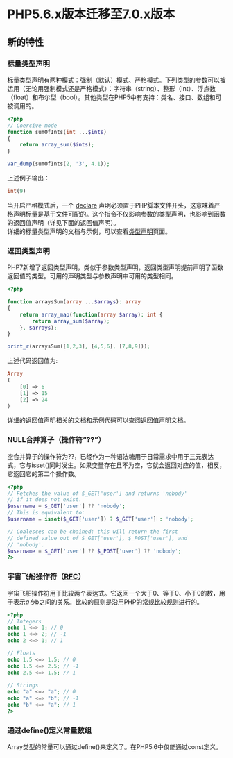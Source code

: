 # PHP5.6.x版本迁移至7.0.x版本
## 新的特性
### 标量类型声明
标量类型声明有两种模式：强制（默认）模式、严格模式。下列类型的参数可以被运用（无论用强制模式还是严格模式）：字符串（string）、整形（int）、浮点数（float）和布尔型（bool）。其他类型在PHP5中有支持：类名、接口、数组和可被调用的。
```PHP
<?php
// Coercive mode
function sumOfInts(int ...$ints)
{
    return array_sum($ints);
}

var_dump(sumOfInts(2, '3', 4.1));
```
上述例子输出：
```PHP
int(9)
```
当开启严格模式后，一个 [declare](http://php.net/manual/en/control-structures.declare.php) 声明必须置于PHP脚本文件开头，这意味着严格声明标量是基于文件可配的。这个指令不仅影响参数的类型声明，也影响到函数的返回值声明（详见下面的返回值声明）。<br>
详细的标量类型声明的文档与示例，可以查看[类型声明](http://php.net/manual/en/functions.arguments.php#functions.arguments.type-declaration)页面。

### 返回类型声明
PHP7新增了返回类型声明，类似于参数类型声明，返回类型声明提前声明了函数返回值的类型。可用的声明类型与参数声明中可用的类型相同。
```PHP
<?php

function arraysSum(array ...$arrays): array
{
    return array_map(function(array $array): int {
        return array_sum($array);
    }, $arrays);
}

print_r(arraysSum([1,2,3], [4,5,6], [7,8,9]));
```
上述代码返回值为:
```PHP
Array
(
    [0] => 6
    [1] => 15
    [2] => 24
)
```
详细的返回值声明相关的文档和示例代码可以查阅[返回值声明](http://php.net/manual/en/functions.returning-values.php#functions.returning-values.type-declaration)文档。

### NULL合并算子（操作符“??”）
空合并算子的操作符为??，已经作为一种语法糖用于日常需求中用于三元表达式，它与isset()同时发生。如果变量存在且不为空，它就会返回对应的值，相反，它返回它的第二个操作数。
```PHP
<?php
// Fetches the value of $_GET['user'] and returns 'nobody'
// if it does not exist.
$username = $_GET['user'] ?? 'nobody';
// This is equivalent to:
$username = isset($_GET['user']) ? $_GET['user'] : 'nobody';

// Coalesces can be chained: this will return the first
// defined value out of $_GET['user'], $_POST['user'], and
// 'nobody'.
$username = $_GET['user'] ?? $_POST['user'] ?? 'nobody';
?>
```
### 宇宙飞船操作符（[RFC](https://wiki.php.net/rfc/combined-comparison-operator)）
宇宙飞船操作符用于比较两个表达式。它返回一个大于0、等于0、小于0的数，用于表示$a与$b之间的关系。比较的原则是沿用PHP的[常规比较规则](http://php.net/manual/en/types.comparisons.php)进行的。
```PHP
<?php
// Integers
echo 1 <=> 1; // 0
echo 1 <=> 2; // -1
echo 2 <=> 1; // 1

// Floats
echo 1.5 <=> 1.5; // 0
echo 1.5 <=> 2.5; // -1
echo 2.5 <=> 1.5; // 1
 
// Strings
echo "a" <=> "a"; // 0
echo "a" <=> "b"; // -1
echo "b" <=> "a"; // 1
?>
```
### 通过define()定义常量数组
Array类型的常量可以通过define()来定义了。在PHP5.6中仅能通过const定义。
```PHP

